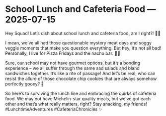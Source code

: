 # School Lunch and Cafeteria Food — 2025-07-15

Hey Squad! Let’s dish about school lunch and cafeteria food, am I right?! 🍔🍟

I mean, we’ve all had those questionable mystery meat days and soggy veggie moments that make you question everything. But hey, it’s not all bad! Personally, I live for Pizza Fridays and the nacho bar. 💃🍕

Sure, our school may not have gourmet options, but it’s a bonding experience – we all suffer through the same sad salads and bland sandwiches together. It’s like a rite of passage! And let’s be real, who can resist the allure of those chocolate chip cookies that are always somehow perfectly gooey? 🍪

So here’s to surviving the lunch line and embracing the quirks of cafeteria food. We may not have Michelin-star quality meals, but we’ve got each other and that’s what really matters, right? Stay snacking, my friends! #LunchtimeAdventures #CafeteriaChronicles ✨